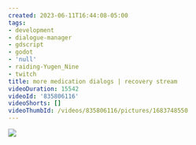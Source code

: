 ```yaml
---
created: 2023-06-11T16:44:08-05:00
tags:
- development
- dialogue-manager
- gdscript
- godot
- 'null'
- raiding-Yugen_Nine
- twitch
title: more medication dialogs | recovery stream
videoDuration: 15542
videoId: '835806116'
videoShorts: []
videoThumbId: /videos/835806116/pictures/1683748550
---
```


![](20230611214408.jpg)
